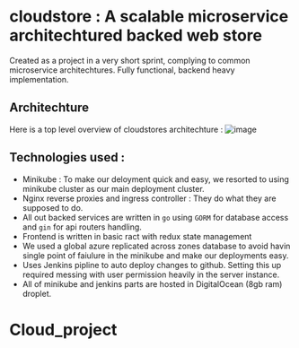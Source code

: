 # cloudstore : A scalable microservice architechtured backed web store

Created as a project in a very short sprint, complying to common microservice architechtures. Fully functional, backend heavy implementation. 

## Architechture 

Here is a top level overview of cloudstores architechture : 
![image](./cloudstore.svg)

## Technologies used : 
- Minikube : 
To make our deloyment quick and easy, we resorted to using minikube cluster as our main deployment cluster. 
- Nginx reverse proxies and ingress controller : They do what they are supposed to do.
- All out backed services are written in `go` using `GORM` for database access and `gin` for api routers handling.
- Frontend is written in basic ract with redux state management
- We used a global azure replicated across zones database to avoid havin single point of faiulure in the minikube and make our deployments easy. 
- Uses Jenkins pipline to auto deploy changes to github. Setting this up required messing with user permission heavily in the server instance. 
- All of minikube and jenkins parts are hosted in DigitalOcean (8gb ram) droplet.
# Cloud_project
